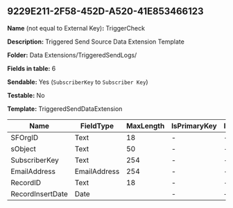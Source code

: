 ## 9229E211-2F58-452D-A520-41E853466123

**Name** (not equal to External Key)**:** TriggerCheck

**Description:** Triggered Send Source Data Extension Template

**Folder:** Data Extensions/TriggeredSendLogs/

**Fields in table:** 6

**Sendable:** Yes (`SubscriberKey` to `Subscriber Key`)

**Testable:** No

**Template:** TriggeredSendDataExtension

| Name | FieldType | MaxLength | IsPrimaryKey | IsNullable | DefaultValue |
| --- | --- | --- | --- | --- | --- |
| SFOrgID | Text | 18 | - | - |  |
| sObject | Text | 50 | - | - |  |
| SubscriberKey | Text | 254 | - | - |  |
| EmailAddress | EmailAddress | 254 | - | - |  |
| RecordID | Text | 18 | - | - |  |
| RecordInsertDate | Date |  | - | + | GetDate() |
